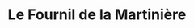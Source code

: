 ---
title: "Le Fournil de la Martinière"
url: /sable-sur-sarthe/le-fournil-de-la-martiniere/
shop: Bäckerei
---
